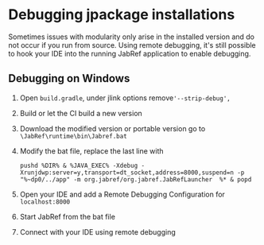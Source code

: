 # Debugging jpackage installations

Sometimes issues with modularity only arise in the installed version and do not occur if you run from source. Using remote debugging, it's still possible to hook your IDE into the running JabRef application to enable debugging.

## Debugging on Windows

1. Open `build.gradle`, under jlink options remove`'--strip-debug',`
2. Build or let the CI build a new version
3. Download the modified version or portable version go to `\JabRef\runtime\bin\Jabref.bat`
4. Modify the bat file, replace the last line with 

   ```text
   pushd %DIR% & %JAVA_EXEC% -Xdebug -Xrunjdwp:server=y,transport=dt_socket,address=8000,suspend=n -p "%~dp0/../app" -m org.jabref/org.jabref.JabRefLauncher  %* & popd
   ```

5. Open your IDE and add a Remote Debugging Configuration for `localhost:8000`
6. Start JabRef from the bat file
7. Connect with your IDE using remote debugging

